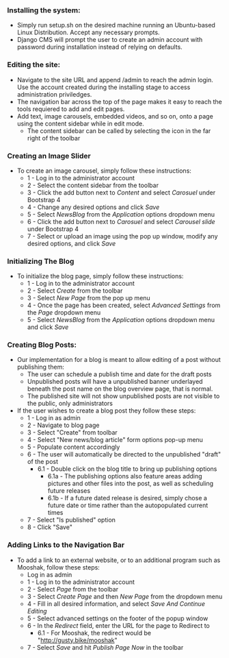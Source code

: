 ### Installing the system:

* Simply run setup.sh on the desired machine running an Ubuntu-based Linux Distribution. Accept any necessary prompts.
* Django CMS will prompt the user to create an admin account with password during installation instead of relying on defaults.


### Editing the site:
* Navigate to the site URL and append /admin to reach the admin login. Use the account created during the installing stage to access administration priviledges. 
* The navigation bar across the top of the page makes it easy to reach the tools requiered to add and edit pages.
* Add text, image carousels, embedded videos, and so on, onto a page using the content sidebar while in edit mode.
  * The content sidebar can be called by selecting the icon in the far right of the toolbar

### Creating an Image Slider
* To create an image carousel, simply follow these instructions:
  * 1 - Log in to the administrator account
  * 2 - Select the content sidebar from the toolbar
  * 3 - Click the add button next to _Content_ and select _Carosuel_ under Bootstrap 4
  * 4 - Change any desired options and click _Save_
  * 5 - Select _NewsBlog_ from the _Application_ options dropdown menu
  * 6 - Click the add button next to _Carosuel_ and select _Carousel slide_ under Bootstrap 4
  * 7 - Select or upload an image using the pop up window, modify any desired options, and click _Save_

### Initializing The Blog
* To initialize the blog page, simply follow these instructions:
  * 1 - Log in to the administrator account
  * 2 - Select _Create_ from the toolbar
  * 3 - Select _New Page_ from the pop up menu
  * 4 - Once the page has been created, select _Advanced Settings_ from the _Page_ dropdown menu
  * 5 - Select _NewsBlog_ from the _Application_ options dropdown menu and click _Save_

### Creating Blog Posts:
* Our implementation for a blog is meant to allow editing of a post without publishing them:
  * The user can schedule a publish time and date for the draft posts 
  * Unpublished posts will have a unpublished banner underlayed beneath the post name on the blog overview page, that is normal. 
  * The published site will not show unpublished posts are not visible to the public, only administrators
* If the user wishes to create a blog post they follow these steps:
  * 1 - Log in as admin
  * 2 - Navigate to blog page
  * 3 - Select "Create" from toolbar
  * 4 - Select "New news/blog article" form options pop-up menu
  * 5 - Populate content accordingly
  * 6 - The user will automatically be directed to the unpublished "draft" of the post
    * 6.1 - Double click on the blog title to bring up publishing options
      * 6.1a - The publishing options also feature areas adding pictures and other files into the post, as well as scheduling future releases
      * 6.1b - If a future dated release is desired, simply chose a future date or time rather than the autopopulated current times
  * 7 - Select "Is published" option
  * 8 - Click "Save"

### Adding Links to the Navigation Bar
* To add a link to an external website, or to an additional program such as Mooshak, follow these steps:
  * Log in as admin
  * 1 - Log in to the administrator account
  * 2 - Select _Page_ from the toolbar
  * 3 - Select _Create Page_ and then _New Page_ from the dropdown menu
  * 4 - Fill in all desired information, and select _Save And Continue Editing_
  * 5 - Select advanced settings on the footer of the popup window
  * 6 - In the _Redirect_ field, enter the URL for the page to Redirect to
    * 6.1 - For Mooshak, the redirect would be "http://gusty.bike/mooshak"
  * 7 - Select _Save_ and hit _Publish Page Now_ in the toolbar
